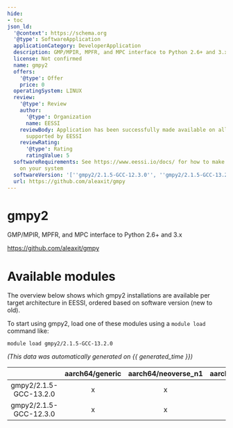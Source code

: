 ```yaml
---
hide:
- toc
json_ld:
  '@context': https://schema.org
  '@type': SoftwareApplication
  applicationCategory: DeveloperApplication
  description: GMP/MPIR, MPFR, and MPC interface to Python 2.6+ and 3.x
  license: Not confirmed
  name: gmpy2
  offers:
    '@type': Offer
    price: 0
  operatingSystem: LINUX
  review:
    '@type': Review
    author:
      '@type': Organization
      name: EESSI
    reviewBody: Application has been successfully made available on all architectures
      supported by EESSI
    reviewRating:
      '@type': Rating
      ratingValue: 5
  softwareRequirements: See https://www.eessi.io/docs/ for how to make EESSI available
    on your system
  softwareVersion: '[''gmpy2/2.1.5-GCC-12.3.0'', ''gmpy2/2.1.5-GCC-13.2.0'']'
  url: https://github.com/aleaxit/gmpy
---
```


gmpy2
=====


GMP/MPIR, MPFR, and MPC interface to Python 2.6+ and 3.x

https://github.com/aleaxit/gmpy
# Available modules


The overview below shows which gmpy2 installations are available per target architecture in EESSI, ordered based on software version (new to old).

To start using gmpy2, load one of these modules using a `module load` command like:

```shell
module load gmpy2/2.1.5-GCC-13.2.0
```

*(This data was automatically generated on {{ generated_time }})*

| |aarch64/generic|aarch64/neoverse_n1|aarch64/neoverse_v1|aarch64/nvidia/grace|x86_64/generic|x86_64/amd/zen2|x86_64/amd/zen3|x86_64/amd/zen4|x86_64/intel/cascadelake|x86_64/intel/haswell|x86_64/intel/icelake|x86_64/intel/sapphirerapids|x86_64/intel/skylake_avx512|
| :---: | :---: | :---: | :---: | :---: | :---: | :---: | :---: | :---: | :---: | :---: | :---: | :---: | :---: |
|gmpy2/2.1.5-GCC-13.2.0|x|x|x|x|x|x|x|x|x|x|x|x|x|
|gmpy2/2.1.5-GCC-12.3.0|x|x|x|x|x|x|x|x|x|x|x|x|x|
